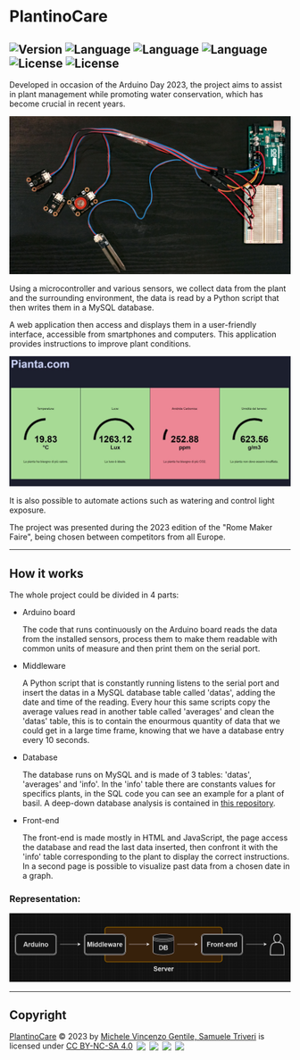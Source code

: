 # PlantinoCare

![Version](https://img.shields.io/badge/Version-0.2.0-brightgreen)
![Language](https://img.shields.io/badge/Language-python-blue)
![Language](https://img.shields.io/badge/Language-php-purple)
![Language](https://img.shields.io/badge/Language-c++-orange)
![License](https://img.shields.io/badge/License-GPL_2.0-red)
![License](https://img.shields.io/badge/License-CC-red)
---
Developed in occasion of the Arduino Day 2023, the project aims to assist in plant management while promoting water conservation, which has become crucial in recent years. 


<img src="Images/fotoAlto.jpg">


Using a microcontroller and various sensors, we collect data from the plant and the surrounding environment, the data is read by a Python script that then writes them in a MySQL database.

A web application then access and displays them in a user-friendly interface, accessible from smartphones and computers. This application provides instructions to improve plant conditions.


<img src="Images/fotoApp.jpg">


It is also possible to automate actions such as watering and control light exposure.

The project was presented during the 2023 edition of the "Rome Maker Faire", being chosen between competitors from all Europe.

---
## How it works

The whole project could be divided in 4 parts:

- Arduino board

  The code that runs continuously on the Arduino board reads the data from the installed sensors, process them to make them readable with common units of measure and then print them on the serial port.

- Middleware

  A Python script that is constantly running listens to the serial port and insert the datas in a MySQL database table called 'datas', adding the date and time of the reading. Every hour this same scripts copy the average values read in another table called 'averages' and clean the 'datas' table, this is to contain the enourmous quantity of data that we could get in a large time frame, knowing that we have a database entry every 10 seconds.

- Database
  
  The database runs on MySQL and is made of 3 tables: 'datas', 'averages' and 'info'. In the 'info' table there are constants values for specifics plants, in the SQL code you can see an example for a plant of basil. A deep-down database analysis is contained in <a href="https://github.com/mivige/PlantinoCare/blob/66d1d65ed66797f7bc709f22ad5ee403c37a6253/DB%20Analysis.md">this repository</a>.

- Front-end
  
  The front-end is made mostly in HTML and JavaScript, the page access the database and read the last data inserted, then confront it with the 'info' table corresponding to the plant to display the correct instructions. In a second page is possible to visualize past data from a chosen date in a graph.

### Representation:

<img src="Images/SystemRepresentation.png">

---
## Copyright

<p xmlns:cc="http://creativecommons.org/ns#" xmlns:dct="http://purl.org/dc/terms/">
  <a property="dct:title" rel="cc:attributionURL" href="https://github.com/mivige/PlantinoCare">PlantinoCare</a>
  © 2023 by 
  <a rel="cc:attributionURL dct:creator" property="cc:attributionName" href="https://www.linkedin.com/in/mivige">Michele Vincenzo Gentile, Samuele Triveri</a>
  is licensed under 
  <a href="http://creativecommons.org/licenses/by-nc-sa/4.0/?ref=chooser-v1" target="_blank" rel="license noopener noreferrer" style="display:inline-block;">CC BY-NC-SA 4.0 </a>
    <img style="height:22px!important;margin-left:3px;vertical-align:text-bottom;" src="https://mirrors.creativecommons.org/presskit/icons/cc.svg?ref=chooser-v1">
    <img style="height:22px!important;margin-left:3px;vertical-align:text-bottom;" src="https://mirrors.creativecommons.org/presskit/icons/by.svg?ref=chooser-v1">
    <img style="height:22px!important;margin-left:3px;vertical-align:text-bottom;" src="https://mirrors.creativecommons.org/presskit/icons/nc.svg?ref=chooser-v1">
    <img style="height:22px!important;margin-left:3px;vertical-align:text-bottom;" src="https://mirrors.creativecommons.org/presskit/icons/sa.svg?ref=chooser-v1">
</p>
